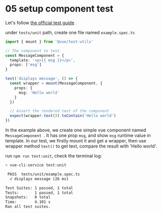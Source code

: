 # 05 setup component test

Let's
follow [the official test guide](https://next.vue-test-utils.vuejs.org/guide/#what-is-vue-test-utils)
.

under `tests/unit` path, create one file named `example.spec.ts`

```ts
import { mount } from '@vue/test-utils'

// The component to test
const MessageComponent = {
  template: '<p>{{ msg }}</p>',
  props: ['msg']
}

test('displays message', () => {
  const wrapper = mount(MessageComponent, {
    props: {
      msg: 'Hello world'
    }
  })

  // Assert the rendered text of the component
  expect(wrapper.text()).toContain('Hello world')
})
```

In the example above, we create one simple vue component named
`MessageComponent `. It has one prop `msg`, and show `msg` runtime value in
template. In our test, we firstly mount it and get a wrapper, then use wrapper
method
`text()` to get text, compare the result with 'Hello world'.

run `npm run test:unit`, check the terminal log:

```bash
> vue-cli-service test:unit

 PASS  tests/unit/example.spec.ts
  √ displays message (26 ms)

Test Suites: 1 passed, 1 total
Tests:       1 passed, 1 total
Snapshots:   0 total
Time:        4.101 s
Ran all test suites.
```

